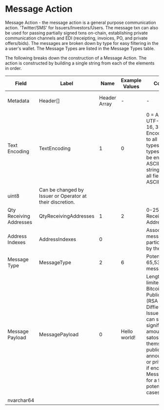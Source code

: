 
# Message Action

Message Action - the message action is a general purpose communication action. 'Twitter/SMS' for Issuers/Investors/Users. The message txn can also be used for passing partially signed txns on-chain, establishing private communication channels and EDI (receipting, invoices, PO, and private offers/bids). The messages are broken down by type for easy filtering in the a user's wallet. The Message Types are listed in the Message Types table.


The following breaks down the construction of a Message Action. The action is constructed by building a single string from each of the elements in order.

| Field    | Label    | Name         | Example Values | Comments | Data Type          | Restrictions |
|----------|----------|--------------|----------------|----------|--------------------|--------------|
| Metadata | Header[] | Header Array | -              | -        | Common header data | Header       |
| Text Encoding | TextEncoding | 1 | 0 | 0 = ASCII, 1 = UTF-8, 2 = UTF-16, 3 = Unicode. Encoding applies to all 'text' data types. All 'string' types will always be encoded with ASCII. Where string is selected, all fields will be ASCII.
 | uint8 | Can be changed by Issuer or Operator at their discretion. |
| Qty Receiving Addresses | QtyReceivingAddresses | 1 | 2 | 0-255 Message Receiving Addresses | uint8 |  |
| Address Indexes | AddressIndexes | 0 |  | Associates the message to a particular output by the index. | uint16[] |  |
| Message Type | MessageType | 2 | 6 | Potential for up to 65,535 different message types | string |  |
| Message Payload | MessagePayload | 0 | Hello world! | Length only limited by the Bitcoin protocol. Public or private (RSA public key, Diffie-Hellman). Issuers/Contracts can send the signifying amount of satoshis to themselves for public announcements or private 'notes' if encrypted. See Message Types for a full list of potential use cases.
 | nvarchar64 |  |



<!--
<table class="waffle">
    <tr style='height:19px;'>
        <th style="width:6%" class="s0">Field</th>
        <th style="width:9%" class="s1">Label</th>
        <th style="width:9%" class="s1">Name</th>
        <th style="width:2%" class="s1">Bytes</th>
        <th style="width:29%" class="s1">Example Values</th>
        <th style="width:26%" class="s1">Comments</th>
        <th style="width:5%" class="s1">Data Type</th>
        <th style="width:14%" class="s2">Amendment Restrictions</th>
    </tr>
    <tr>
        <td class="s5" rowspan="100">Metadata (OP_RETURN Payload)</td>
        <td class="m6">Header[]</td>
        <td class="m6">Header Array</td>
        <td class="m6">-</td>
        <td class="m6">-</td>
        <td class="m6">Common header data for all actions</td>
        <td class="m6">Header</td>
        <td class="m7"></td>
    </tr>

    <tr>
        <td class="m10">Text Encoding</td>
        <td class="m10">TextEncoding</td>
        <td class="m10">1</td>
        <td class="m10" style="word-break:break-all">0</td>
        <td class="m10">0 = ASCII, 1 = UTF-8, 2 = UTF-16, 3 = Unicode. Encoding applies to all 'text' data types. All 'string' types will always be encoded with ASCII. Where string is selected, all fields will be ASCII.
</td>
        <td class="m10">uint8</td>
        <td class="m11">Can be changed by Issuer or Operator at their discretion.</td>
    </tr>

    <tr>
        <td class="m10">Qty Receiving Addresses</td>
        <td class="m10">QtyReceivingAddresses</td>
        <td class="m10">1</td>
        <td class="m10" style="word-break:break-all">2</td>
        <td class="m10">0-255 Message Receiving Addresses</td>
        <td class="m10">uint8</td>
        <td class="m11"></td>
    </tr>

    <tr>
        <td class="m10">Address Indexes</td>
        <td class="m10">AddressIndexes</td>
        <td class="m10">0</td>
        <td class="m10" style="word-break:break-all"></td>
        <td class="m10">Associates the message to a particular output by the index.</td>
        <td class="m10">uint16[]</td>
        <td class="m11"></td>
    </tr>

    <tr>
        <td class="m10">Message Type</td>
        <td class="m10">MessageType</td>
        <td class="m10">2</td>
        <td class="m10" style="word-break:break-all">6</td>
        <td class="m10">Potential for up to 65,535 different message types</td>
        <td class="m10">string</td>
        <td class="m11"></td>
    </tr>

    <tr>
        <td class="m10">Message Payload</td>
        <td class="m10">MessagePayload</td>
        <td class="m10">0</td>
        <td class="m10" style="word-break:break-all">Hello world!</td>
        <td class="m10">Length only limited by the Bitcoin protocol. Public or private (RSA public key, Diffie-Hellman). Issuers/Contracts can send the signifying amount of satoshis to themselves for public announcements or private 'notes' if encrypted. See Message Types for a full list of potential use cases.
</td>
        <td class="m10">nvarchar64</td>
        <td class="m11"></td>
    </tr>

</table>
!-->